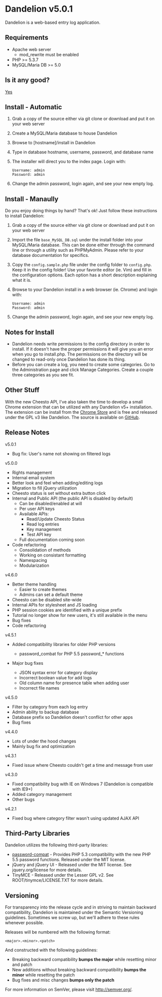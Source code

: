 Dandelion v5.0.1
================

Dandelion is a web-based entry log application.

Requirements
------------

* Apache web server
    - mod_rewrite must be enabled
* PHP >= 5.3.7
* MySQL/Maria DB >= 5.0

Is it any good?
---------------

[Yes](https://news.ycombinator.com/item?id=3067434)

Install - Automatic
-------------------

1. Grab a copy of the source either via git clone or download and put it on your web server
2. Create a MySQL/Maria database to house Dandelion
3. Browse to [hostname]/install in Dandelion
4. Type in database hostname, username, password, and database name
5. The installer will direct you to the index page. Login with:

   ```
   Username: admin
   Password: admin
   ```

6. Change the admin password, login again, and see your new empty log.

Install - Manaully
------------------

Do you enjoy doing things by hand? That's ok! Just follow these instructions to install Dandelion:

1. Grab a copy of the source either via git clone or download and put it on your web server
2. Import the file ```base_MySQL_DB.sql``` under the install folder into your MySQL/Maria database. This can
be done either through the command line or through a utility such as PHPMyAdmin. Please refer to your
database documentation for specifics.
3. Copy the ```config.sample.php``` file under the config folder to ```config.php```. Keep it in the config folder!
Use your favorite editor (ie. Vim) and fill in the configuration options. Each option has a short description
explaining what it is.
4. Browse to your Dandelion install in a web browser (ie. Chrome) and login with:

   ```
   Username: admin
   Password: admin
   ```

5. Change the admin password, login again, and see your new empty log.

Notes for Install
-----------------

* Dandelion needs write permissions to the config directory in order to install.
If it doesn't have the proper permissions it will give you an error when you go to install.php.
The permissions on the directory will be changed to read-only once Dandelion has done its thing.
* Before you can create a log, you need to create some categories. Go to the Administration page
and click Manage Categories. Create a couple three categories as you see fit.

Other Stuff
-----------

With the new Cheesto API, I've also taken the time to develop a small Chrome extension that can be utilized
with any Dandelion v5+ installation. The extension can be install from the [Chrome Store](https://chrome.google.com/webstore/detail/cheesto-user-status/npggfenlbmepblpeenickeifmiionmli) and is free and released under the GPL v3 like Dandelion. The source is available on [GitHub](https://github.com/dragonrider23/Cheesto-Chrome).

Release Notes
-------------

v5.0.1

- Bug fix: User's name not showing on filtered logs

v5.0.0

- Rights management
- Internal email system
- Better look and feel when adding/editing logs
- Migration to fill jQuery utilization
- Cheesto status is set without extra button click
- Internal and Public API (the public API is disabled by default)
    * Can be disabled/enabled at will
    * Per user API keys
    * Available APIs:
        - Read/Update Cheesto Status
        - Read log entries
        - Key management
        - Test API key
    * Full documentation coming soon
- Code refactoring
    * Consolidation of methods
    * Working on consistant formatting
    * Namespacing
    * Modularization

v4.6.0

- Better theme handling
	- Easier to create themes
	- Admins can set a default theme
- Cheesto can be disabled site-wide
- Internal APIs for stylesheet and JS loading
- PHP session cookies are identified with a unique prefix
- Tutorial no longer show for new users, it's still available in the menu
- Bug fixes
- Code refactoring

v4.5.1

- Added compatibility libraries for older PHP versions
    * password_combat for PHP 5.5 password_* functions
	
- Major bug fixes
    * JSON syntax error for category display
    * Incorrect boolean value for add logs
    * Old column name for presence table when adding user
    * Incorrect file names

v4.5.0

- Filter by category from each log entry
- Admin ability to backup database
- Database prefix so Dandelion doesn't conflict for other apps
- Bug fixes

v4.4.0

- Lots of under the hood changes
- Mainly bug fix and optimization

v4.3.1

- Fixed issue where Cheesto couldn't get a time and message from user

v4.3.0

- Fixed compatibility bug with IE on Windows 7 (Dandelion is compatible with IE9+)
- Added category management
- Other bugs

v4.2.1

- Fixed bug where category filter wasn't using updated AJAX API

Third-Party Libraries
---------------------

Dandelion utilizes the following third-party libraries:

* [password-compat](https://github.com/ircmaxell/password_compat) - Provides PHP 5.3 compatibility with the new PHP 5.5 password functions. Released under the MIT license.
* jQuery and jQuery UI - Released under the MIT license. See jquery.org/license for more details.
* TinyMCE - Released under the Lesser GPL v2. See ROOT/tinymce/LICENSE.TXT for more details.

Versioning
----------

For transparency into the release cycle and in striving to maintain backward compatibility, Dandelion is maintained under the Semantic Versioning guidelines. Sometimes we screw up, but we'll adhere to these rules whenever possible.

Releases will be numbered with the following format:

`<major>.<minor>.<patch>`

And constructed with the following guidelines:

- Breaking backward compatibility **bumps the major** while resetting minor and patch
- New additions without breaking backward compatibility **bumps the minor** while resetting the patch
- Bug fixes and misc changes **bumps only the patch**

For more information on SemVer, please visit <http://semver.org/>.
